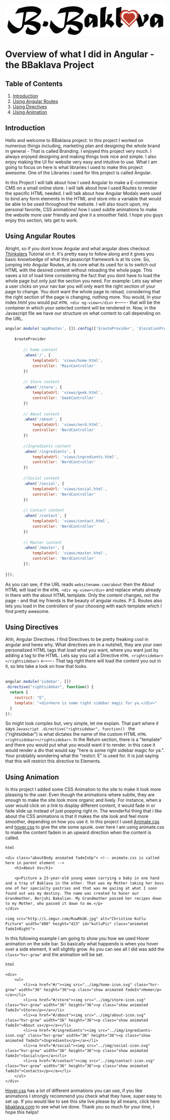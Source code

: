 ![brand image](../img/bbaklava-new-logo.png)
# Overview of what I did in Angular - the BBaklava Project
## Table of Contents

1. [Introduction](#introduction)
2. [Using Angular Routes](#angularRoutes)
3. [Using Directives](#usingDirectives)
4. [Using Animation](#animation)

<a name="introduction"></a>
## Introduction

Hello and welcome to BBaklava project. In this project I worked on numerous things including, marketing plan and designing the whole brand in general - That is called Branding. I enjoyed this project very much. I always enjoyed designing and making things look nice and simple. I also enjoy making the UI for website very easy and intuitive to use. What I am going to focus on here is what libraries I used to make this project awesome. One of the Libraries i used for this project is called Angular.

In this Project I will talk about how I used Angular to make a E-commerce CMS on a small online store. I will talk about how I used Routes to render the specific HTML needed. I will talk about how Angular Modals were used to bind any form elements in the HTML and store into a variable that would be able to be used throughout the website. I will also touch upon, my personal favorite, CSS animations! how I used subtle animations to make the website more user friendly and give it a smoother field. I hope you guys enjoy this section, lets get to work.

<a name="angularRoutes"></a>
## Using Angular Routes

Alright, so if you dont know Angular and what angular does checkout [Thinksters](https://thinkster.io/a-better-way-to-learn-angularjs) Tutorial on it. It's pretty easy to follow along and it gives you basic knowloedge of what this javascript framework is at its core. So, jumping into Angular Routes, at its core what its used for is to switch out HTML with the desired content without reloading the whole page. This saves a lot of load time considering the fact that you dont have to load the whole page but only just the section you need. For example: Lets say when a user clicks on your nav bar you will only want the right section of your page to change. You dont want the whole page to reload, considering that the right section of the page is changing, nothing more. You would, In your index.html you would put ```HTML <div ng-view></div>``` <---- that will be the container in which your selected content will be rendered in. Now, in the Javascript file we have our structure on what content to call depending on the URL. 
```Javascript 
angular.module('appRoutes', []).config(['$routeProvider', '$locationProvider', function($routeProvider, $locationProvider) {

	$routeProvider

        // home content
		.when('/', {
			templateUrl: 'views/home.html',
			controller: 'MainController'
		})
        
        // Store content
		.when('/store', {
			templateUrl: 'views/geek.html',
			controller: 'GeekController'
		})
        
        // About content
		.when('/about', {
			templateUrl: 'views/nerd.html',
			controller: 'NerdController'	
		})
        
        //Ingredients content
		.when('/ingredients', {
			templateUrl: 'views/ingredients.html',
			controller: 'NerdController'
		})
        
        //Social content
		.when('/social', {
			templateUrl: 'views/social.html',
			controller: 'NerdController'	
		})
        
        // Contact content
		.when('/contact', {
			templateUrl: 'views/contact.html',
			controller: 'NerdController'	
		})
        
        // Master content
		.when('/master', {
			templateUrl: 'views/master.html',
			controller: 'NerdController'	
		});

}]);
```
As you can see, if the URL reads ```websitename.com/about``` then the About HTML will load in the ```HTML <div ng-view></div>``` and replace whats already in there with the about HTML template. Only the content changes, not the page - and that my friends is the beauty of angular routes. P.S. Routes also lets you load in the controllers of your choosing with each template which I find pretty awesome.

<a name="usingDirectives"></a>
## Using Directives

Ahh, Angular Directives. I find Directives to be pretty freaking cool in angular and heres why. What directives are in a nutshell, they are your own personalized HTML tags that load what you want, where you want just by adding a tag to the HTML. Lets say you call a Directive ```HTML <rightsidebar></rightsidebar>``` <---- That tag right there will load the content you out in it, so lets take a look on how that looks. 
```Javascript

angular.module('sidebar', [])
.directive("rightsidebar", function() {
  return {
    restrict: "E",
    template: "<div>here is some right sidebar magic for ya.</div>"
  }
});

```
So might look complex but, very simple, let me explain. That part where it says ```Javascript .directive("rightsidebar", function() ``` the ("rightsidebar") is what dictates the name of the custom HTML ```HTML <rightsidebar></rightsidebar>```. In the Return section, there is a "template" and there you would put what you would want it to render. in this case it would render a div that would say "here is some right sidebar magic for ya.". Your problably wondering what the "restict: E" is used for. It is just saying that this will restrict this directive to Elements.

<a name="animation"></a>
## Using Animation

In this project I added some CSS Animation to the site to make it look more pleasing to the user. Even though the animations where subtle, they are enough to make the site look more organic and lively. For instance, when a user would click on a link to display different content, it would fade in or fade slide up instead of just popping right in. The wonderful thing that i like about the CSS animations is that it makes the site look and feel more smoother, depending on how you use it. In this project I used [Animate.css](https://animate.css) and [hover.css](https://hover.css) to give the site some spunk. over here I am using animate.css to make the content fadein in an upward direction when the content is called.
```
html

<div class="aboutBody animated fadeInUp"> <!-- animate.css is called here in parent element -->
	<h1>About Us</h1>

	<p>Picture a 23-year-old young woman carrying a baby in one hand and a tray of Baklava in the other. That was my Mother taking her boss one of her specialty pastries and that was me gazing at what I soon found out was my destiny. The name was created to honor our Grandmother, Berjuhi Bakalian. My Grandmother passed her recipes down to my Mother, who passed it down to me.</p>
</div>
 
<img src="http://i.imgur.com/RuwRkGK.jpg" alt="Christine Kutlu Picture" width="400" height="423" id="kutluPic" class="animated fadeInRight">

```

In this following example I am going to show you how we used Hover animation on the side bar. So basically what happends is when you hover over a side element, it will slightly grow. As you can see all I did was add the ```class="hvr-grow"``` and the animation will be set.
```
html

<div>
    <ul>
        <li><a href="#/"><img src="../img/home-icon.svg" class="hvr-grow" width="36" height="36"><p class="show animated fadeIn">Home</p></a></li>
        <li><a href="#/store"><img src="../img/store-icon.svg" class="hvr-grow" width="36" height="36"><p class="show animated fadeIn">Store</p></a></li>
        <li><a href="#/about"><img src="../img/about-icon.svg" class="hvr-grow" width="36" height="36"><p class="show animated fadeIn">About us</p></a></li>
        <li><a href="#/ingredients"><img src="../img/ingredients-icon.svg" class="hvr-grow" width="36" height="36"><p class="show animated fadeIn">Ingredients</p></a></li>
        <li><a href="#/social"><img src="../img/social-icon.svg" class="hvr-grow" width="36" height="36"><p class="show animated fadeIn">Social</p></a></li>
        <li><a href="#/contact"><img src="../img/contact-icon.svg" class="hvr-grow" width="36" height="36"><p class="show animated fadeIn">Contacts</p></a></li>
    </ul>
</div>
```
[Hover.css](https://hover.css) has a lot of different animations you can use, if you like animations I strongly recommend you check what they have, super easy to set up. If you would like to see this site live please by all means, click here [bbaklava.com](https://bbaklava.firebaseapp.com) to see what ive done. Thank you so much for your time, I hope this helps!